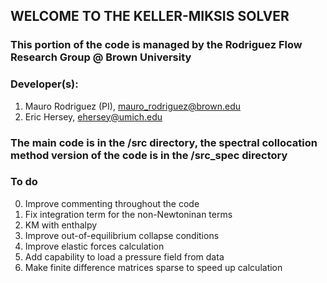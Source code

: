 ## WELCOME TO THE KELLER-MIKSIS SOLVER 

### This portion of the code is managed by the Rodriguez Flow Research Group @ Brown University
### Developer(s): 
1. Mauro Rodriguez (PI), mauro_rodriguez@brown.edu
2. Eric Hersey, ehersey@umich.edu

### The main code is in the /src directory, the spectral collocation method version of the code is in the /src_spec directory

### To do
0. Improve commenting throughout the code
1. Fix integration term for the non-Newtoninan terms
2. KM with enthalpy 
3. Improve out-of-equilibrium collapse conditions
4. Improve elastic forces calculation
5. Add capability to load a pressure field from data
6. Make finite difference matrices sparse to speed up calculation


